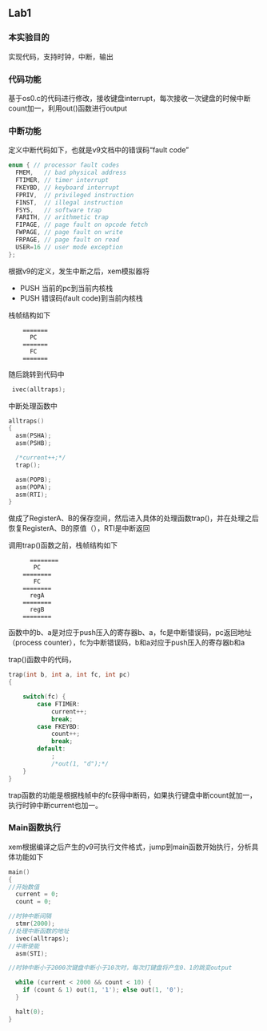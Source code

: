 ## Lab1 

### 本实验目的
实现代码，支持时钟，中断，输出

### 代码功能
基于os0.c的代码进行修改，接收键盘interrupt，每次接收一次键盘的时候中断count加一，利用out()函数进行output

### 中断功能
定义中断代码如下，也就是v9文档中的错误码“fault code”

```c
enum { // processor fault codes
  FMEM,   // bad physical address
  FTIMER, // timer interrupt
  FKEYBD, // keyboard interrupt
  FPRIV,  // privileged instruction
  FINST,  // illegal instruction
  FSYS,   // software trap
  FARITH, // arithmetic trap
  FIPAGE, // page fault on opcode fetch
  FWPAGE, // page fault on write
  FRPAGE, // page fault on read
  USER=16 // user mode exception
};
```

根据v9的定义，发生中断之后，xem模拟器将
- PUSH 当前的pc到当前内核栈
- PUSH 错误码(fault code)到当前内核栈

栈帧结构如下
```
    =======
      PC   
    =======
      FC 
    =======
```

随后跳转到代码中
```c
 ivec(alltraps);
```
中断处理函数中
```c
alltraps()
{
  asm(PSHA);
  asm(PSHB);

  /*current++;*/
  trap();

  asm(POPB);
  asm(POPA);
  asm(RTI);
}
```
做成了RegisterA、B的保存空间，然后进入具体的处理函数trap()，并在处理之后恢复RegisterA、B的原值（），RTI是中断返回

调用trap()函数之前，栈帧结构如下

```
	  ========
       PC   
    ========
       FC  
    ========
      regA 
    ========
      regB 
    ========
```
函数中的b、a是对应于push压入的寄存器b、a，fc是中断错误码，pc返回地址（process counter），fc为中断错误码，b和a对应于push压入的寄存器b和a

trap()函数中的代码，
```c
trap(int b, int a, int fc, int pc)
{

    switch(fc) {
        case FTIMER:
            current++;
            break;
        case FKEYBD:
            count++;
            break;
        default:
            ;
            /*out(1, "d");*/
    }
}
```



trap函数的功能是根据栈帧中的fc获得中断码，如果执行键盘中断count就加一，执行时钟中断current也加一。

### Main函数执行

xem根据编译之后产生的v9可执行文件格式，jump到main函数开始执行，分析具体功能如下
```c
main()
{
//开始数值
  current = 0;
  count = 0;

//时钟中断间隔
  stmr(2000);
//处理中断函数的地址
  ivec(alltraps);
//中断使能
  asm(STI);

//时钟中断小于2000次键盘中断小于10次时，每次打键盘将产生0、1的跳变output

  while (current < 2000 && count < 10) {
    if (count & 1) out(1, '1'); else out(1, '0');
  }

  halt(0);
}
```



